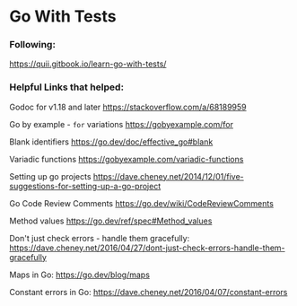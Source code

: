 # Go With Tests

### Following:

https://quii.gitbook.io/learn-go-with-tests/

### Helpful Links that helped:

Godoc for v1.18 and later
https://stackoverflow.com/a/68189959

Go by example - `for` variations
https://gobyexample.com/for

Blank identifiers
https://go.dev/doc/effective_go#blank

Variadic functions
https://gobyexample.com/variadic-functions

Setting up go projects
https://dave.cheney.net/2014/12/01/five-suggestions-for-setting-up-a-go-project

Go Code Review Comments
https://go.dev/wiki/CodeReviewComments

Method values
https://go.dev/ref/spec#Method_values

Don't just check errors - handle them gracefully:
https://dave.cheney.net/2016/04/27/dont-just-check-errors-handle-them-gracefully

Maps in Go:
https://go.dev/blog/maps

Constant errors in Go:
https://dave.cheney.net/2016/04/07/constant-errors
